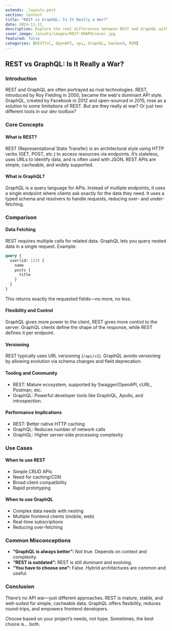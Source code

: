 ```yaml
---
extends: _layouts.post
section: content
title: "REST vs GraphQL: Is It Really a War?"
date: 2024-11-11
description: Explore the real differences between REST and GraphQL without the hype. Learn when to choose one over the other based on performance, flexibility, and use case.
cover_image: /assets/images/REST-GRAPH/cover.jpg
featured: false
categories: [RESTful, OpenAPI, api, GraphQL, backend, M2M]
---
```


## REST vs GraphQL: Is It Really a War?

### Introduction

<p>REST and GraphQL are often portrayed as rival technologies. REST, introduced by Roy Fielding in 2000, became the web's dominant API style. GraphQL, created by Facebook in 2012 and open-sourced in 2015, rose as a solution to some limitations of REST. But are they really at war? Or just two different tools in our dev toolbox?</p>

### Core Concepts

#### What is REST?

<p>REST (Representational State Transfer) is an architectural style using HTTP verbs (GET, POST, etc.) to access resources via endpoints. It’s stateless, uses URLs to identify data, and is often used with JSON. REST APIs are simple, cacheable, and widely supported.</p>

#### What is GraphQL?

<p>GraphQL is a query language for APIs. Instead of multiple endpoints, it uses a single endpoint where clients ask exactly for the data they need. It uses a typed schema and resolvers to handle requests, reducing over- and under-fetching.</p>

### Comparison

#### Data Fetching

<p>REST requires multiple calls for related data. GraphQL lets you query nested data in a single request. Example:</p>

```graphql
query {
  user(id: 123) {
    name
    posts {
      title
    }
  }
}
```

<p>This returns exactly the requested fields—no more, no less.</p>

#### Flexibility and Control

<p>GraphQL gives more power to the client, REST gives more control to the server. GraphQL clients define the shape of the response, while REST defines it per endpoint.</p>

#### Versioning

<p>REST typically uses URL versioning (<code>/api/v1</code>). GraphQL avoids versioning by allowing evolution via schema changes and field deprecation.</p>

#### Tooling and Community

<ul>
  <li>REST: Mature ecosystem, supported by Swagger/OpenAPI, cURL, Postman, etc.</li>
  <li>GraphQL: Powerful developer tools like GraphiQL, Apollo, and introspection.</li>
</ul>

#### Performance Implications

<ul>
  <li>REST: Better native HTTP caching</li>
  <li>GraphQL: Reduces number of network calls</li>
  <li>GraphQL: Higher server-side processing complexity</li>
</ul>

### Use Cases

#### When to use REST

<ul>
  <li>Simple CRUD APIs</li>
  <li>Need for caching/CDN</li>
  <li>Broad client compatibility</li>
  <li>Rapid prototyping</li>
</ul>

#### When to use GraphQL

<ul>
  <li>Complex data needs with nesting</li>
  <li>Multiple frontend clients (mobile, web)</li>
  <li>Real-time subscriptions</li>
  <li>Reducing over-fetching</li>
</ul>

### Common Misconceptions

<ul>
  <li><strong>“GraphQL is always better”:</strong> Not true. Depends on context and complexity.</li>
  <li><strong>“REST is outdated”:</strong> REST is still dominant and evolving.</li>
  <li><strong>“You have to choose one”:</strong> False. Hybrid architectures are common and useful.</li>
</ul>

### Conclusion

<p>There’s no API war—just different approaches. REST is mature, stable, and well-suited for simple, cacheable data. GraphQL offers flexibility, reduces round-trips, and empowers frontend developers.</p>

<p>Choose based on your project’s needs, not hype. Sometimes, the best choice is… both.</p>
